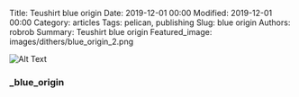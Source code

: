 Title: Teushirt blue origin
Date: 2019-12-01 00:00
Modified: 2019-12-01 00:00
Category: articles
Tags: pelican, publishing
Slug: blue origin
Authors: robrob
Summary: Teushirt blue origin
Featured_image: images/dithers/blue_origin_2.png

![Alt Text]({static}/original_images/blue_origin_original.png)
### _blue_origin

